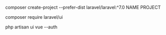 composer create-project --prefer-dist laravel/laravel:^7.0 NAME PROJECT

composer require laravel/ui

php artisan ui vue --auth